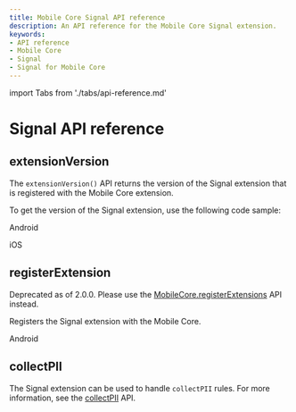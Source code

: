 ```yaml
---
title: Mobile Core Signal API reference
description: An API reference for the Mobile Core Signal extension.
keywords:
- API reference
- Mobile Core
- Signal
- Signal for Mobile Core
---
```


import Tabs from './tabs/api-reference.md'

# Signal API reference

## extensionVersion

The `extensionVersion()` API returns the version of the Signal extension that is registered with the Mobile Core extension.

To get the version of the Signal extension, use the following code sample:

<TabsBlock orientation="horizontal" slots="heading, content" repeat="2"/>

Android

<Tabs query="platform=android&api=extension-version"/>

iOS

<Tabs query="platform=ios&api=extension-version"/>

<!--- React Native

<Tabs query="platform=react-native&api=extension-version"/>

Flutter

<Tabs query="platform=flutter&api=extension-version"/> --->

## registerExtension

<InlineAlert variant="warning" slots="text"/>

Deprecated as of 2.0.0. Please use the [MobileCore.registerExtensions](../../api-reference.md#registerextensions) API instead.

Registers the Signal extension with the Mobile Core.

<TabsBlock orientation="horizontal" slots="heading, content" repeat="1"/>

Android

<Tabs query="platform=android&api=register-extension"/>

<!--- React Native

<Tabs query="platform=react-native&api=register-extension"/> --->

## collectPII

The Signal extension can be used to handle `collectPII` rules. For more information, see the [collectPII](../../api-reference.md#collectpii) API.

